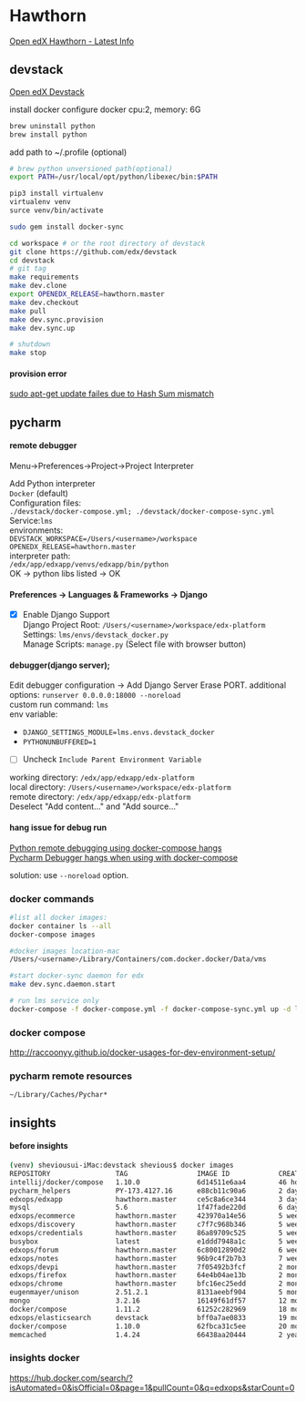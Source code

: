 
# Hawthorn

[Open edX Hawthorn - Latest Info](https://raccoongang.com/blog/open-edx-hawthorn-latest-info/)  


## devstack
[Open edX Devstack](https://github.com/edx/devstack/blob/master/README.rst)  

install docker
configure docker
    cpu:2, memory: 6G
```bash
brew uninstall python
brew install python
```
add path to ~/.profile (optional)
```bash
# brew python unversioned path(optional)
export PATH=/usr/local/opt/python/libexec/bin:$PATH
```
```bash
pip3 install virtualenv
virtualenv venv
surce venv/bin/activate

sudo gem install docker-sync

cd workspace # or the root directory of devstack
git clone https://github.com/edx/devstack
cd devstack
# git tag
make requirements
make dev.clone
export OPENEDX_RELEASE=hawthorn.master 
make dev.checkout
make pull
make dev.sync.provision
make dev.sync.up

# shutdown
make stop
```

#### provision error

[sudo apt-get update failes due to Hash Sum mismatch](https://askubuntu.com/questions/760574/sudo-apt-get-update-failes-due-to-hash-sum-mismatch)

## pycharm

#### remote debugger  
Menu->Preferences->Project->Project Interpreter   

Add Python interpreter  
`Docker` (default)  
Configuration files:  
`./devstack/docker-compose.yml; ./devstack/docker-compose-sync.yml`  
Service:`lms`  
environments:  
`DEVSTACK_WORKSPACE=/Users/<username>/workspace`  
`OPENEDX_RELEASE=hawthorn.master`  
interpreter path:  
`/edx/app/edxapp/venvs/edxapp/bin/python`  
OK -> python libs listed -> OK

#### Preferences -> Languages & Frameworks -> Django

 - [x] Enable Django Support  
 Django Project Root: `/Users/<username>/workspace/edx-platform`    
 Settings: `lms/envs/devstack_docker.py`  
 Manage Scripts: `manage.py` (Select file with browser button)  


#### debugger(django server);  

Edit debugger configuration -> Add Django Server
Erase PORT.
additional options: `runserver 0.0.0.0:18000 --noreload`  
custom run command: `lms`  
env variable:                 
 -  `DJANGO_SETTINGS_MODULE=lms.envs.devstack_docker`    
 -    `PYTHONUNBUFFERED=1` 
 - [ ]  Uncheck `Include Parent Environment Variable`
             
working directory: `/edx/app/edxapp/edx-platform`  
local directory: `/Users/<username>/workspace/edx-platform`   
remote directory: `/edx/app/edxapp/edx-platform`  
Deselect "Add content..." and "Add source..."  

#### hang issue for debug run

[Python remote debugging using docker-compose hangs](https://youtrack.jetbrains.com/issue/PY-24191)  
[Pycharm Debugger hangs when using with docker-compose](https://intellij-support.jetbrains.com/hc/en-us/community/posts/115000210730-Pycharm-Debugger-hangs-when-using-with-docker-compose)  

solution: use `--noreload` option.

### docker commands

```bash
#list all docker images:
docker container ls --all
docker-compose images

#docker images location-mac
/Users/<username>/Library/Containers/com.docker.docker/Data/vms

#start docker-sync daemon for edx 
make dev.sync.daemon.start

# run lms service only
docker-compose -f docker-compose.yml -f docker-compose-sync.yml up -d lms
```
### docker compose
http://raccoonyy.github.io/docker-usages-for-dev-environment-setup/

### pycharm remote resources
`~/Library/Caches/Pychar*`


## insights

#### before insights
```bash
(venv) sheviousui-iMac:devstack shevious$ docker images
REPOSITORY                TAG                 IMAGE ID            CREATED             SIZE
intellij/docker/compose   1.10.0              6d14511e6aa4        46 hours ago        59.3MB
pycharm_helpers           PY-173.4127.16      e88cb11c90a6        2 days ago          34.7MB
edxops/edxapp             hawthorn.master     ce5c8a6ce344        3 days ago          2.59GB
mysql                     5.6                 1f47fade220d        6 days ago          256MB
edxops/ecommerce          hawthorn.master     423970a14e56        5 weeks ago         1.76GB
edxops/discovery          hawthorn.master     c7f7c968b346        5 weeks ago         1.74GB
edxops/credentials        hawthorn.master     86a89709c525        5 weeks ago         1.62GB
busybox                   latest              e1ddd7948a1c        5 weeks ago         1.16MB
edxops/forum              hawthorn.master     6c80012890d2        6 weeks ago         1.25GB
edxops/notes              hawthorn.master     96b9c4f2b7b3        7 weeks ago         1.05GB
edxops/devpi              hawthorn.master     7f05492b3fcf        2 months ago        1.02GB
edxops/firefox            hawthorn.master     64e4b04ae13b        2 months ago        860MB
edxops/chrome             hawthorn.master     bfc16ec25edd        2 months ago        892MB
eugenmayer/unison         2.51.2.1            8131aeebf904        5 months ago        80.7MB
mongo                     3.2.16              16149f61df57        12 months ago       301MB
docker/compose            1.11.2              61252c282969        18 months ago       59.4MB
edxops/elasticsearch      devstack            bff0a7ae0833        19 months ago       347MB
docker/compose            1.10.0              62fbca31c5ee        20 months ago       59.3MB
memcached                 1.4.24              66438aa20444        2 years ago         132MB
```

### insights docker

https://hub.docker.com/search/?isAutomated=0&isOfficial=0&page=1&pullCount=0&q=edxops&starCount=0

<!--stackedit_data:
eyJoaXN0b3J5IjpbOTg0OTEyMjkzLDg2Mzc2OTU2OCwxMTM1OT
c0OTQyLDQ0Nzc4NDc4MCw5MjY1OTU4MiwtODcxOTc5OTg3LDcx
MzU4OTYzNywtNjc2Njc3OTIsMTU2MDY5NDIwNSwtNTAxMDU2Mj
c4LC0xMzMzMzk5NjAzLDIwNzcwMDc1NzksLTc1Mzk2NzUwMiw5
NzU4OTI2MjksODU4Mjg5NjE5LC0xMTkwMjY4MTk1LDExMTI5Mj
EzNTEsLTEwNzEzMTgwODcsNDg1ODAyMCwtNjE5ODYyNl19
-->